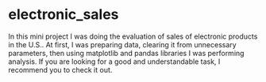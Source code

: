 # electronic_sales
In this mini project I was doing the evaluation of sales of electronic products in the U.S.. At first, I was preparing data, clearing it from unnecessary parameters, then using matplotlib and pandas libraries I was performing analysis. If you are looking for a good and understandable task, I recommend you to check it out.
